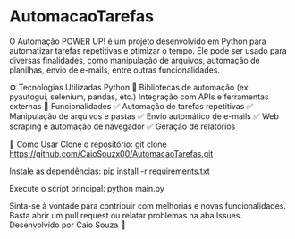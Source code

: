 # AutomacaoTarefas

O Automação POWER UP! é um projeto desenvolvido em Python para automatizar tarefas repetitivas e otimizar o tempo. Ele pode ser usado para diversas finalidades, como manipulação de arquivos, automação de planilhas, envio de e-mails, entre outras funcionalidades.

⚙️ Tecnologias Utilizadas
Python 🐍
Bibliotecas de automação (ex: pyautogui, selenium, pandas, etc.)
Integração com APIs e ferramentas externas
📂 Funcionalidades
✅ Automação de tarefas repetitivas
✅ Manipulação de arquivos e pastas
✅ Envio automático de e-mails
✅ Web scraping e automação de navegador
✅ Geração de relatórios

🚀 Como Usar
Clone o repositório:
git clone https://github.com/CaioSouzx00/AutomacaoTarefas.git

Instale as dependências:
pip install -r requirements.txt

Execute o script principal:
python main.py

Sinta-se à vontade para contribuir com melhorias e novas funcionalidades.
Basta abrir um pull request ou relatar problemas na aba Issues.
Desenvolvido por Caio Souza 🚀
